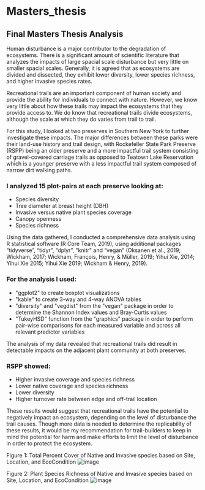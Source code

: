 # Masters_thesis
## Final Masters Thesis Analysis

Human disturbance is a major contributor to the degradation of ecosystems. There is a significant amount of scientific literature that analyzes the impacts of large spacial scale disturbance but very little on smaller spacial scales. Generally, it is agreed that as ecosystems are divided and dissected, they exhibit lower diversity, lower species richness, and higher invasive species rates. 

Recreational trails are an important component of human society and provide the ability for individuals to connect with nature. However, we know very little about how these trails may impact the ecosystems that they provide access to. We do know that recreational trails divide ecosystems, although the scale at which they do varies from trail to trail. 

For this study, I looked at two preserves in Southern New York to further investigate these impacts. The major differences between these parks were their land-use history and trail design, with Rockefeller State Park Preserve (RSPP) being an older preserve and a more impactful trail system consisting of gravel-covered carriage trails as opposed to Teatown Lake Reservation which is a younger preserve with a less impactful trail system composed of narrow dirt walking paths. 

 ### I analyzed 15 plot-pairs at each preserve looking at:
 
 * Species diversity
 * Tree diameter at breast height (DBH)
 * Invasive versus native plant species coverage
 * Canopy openness
 * Species richness
 
 Using the data gathered, I conducted a comprehensive data analysis using R statistical software (R Core Team, 2019), using additional packages “tidyverse”, “tidyr”, “dplyr”, "knitr" and “vegan” (Oksanen et al., 2019; Wickham, 2017; Wickham, François, Henry, & Müller, 2019; Yihui Xie, 2014; Yihui Xie 2015; Yihui Xie 2019; Wickham & Henry, 2019).
 
 ### For the analysis I used:
 
 * "ggplot2" to create boxplot visualizations
 * "kable" to create 3-way and 4-way ANOVA tables
 * "diversity" and "vegdist" from the "vegan" package in order to determine the Shannon Index values and Bray-Curtis values
 * "TukeyHSD" function from the "graphics" package in order to perform pair-wise comparisons for each measured variable and across all relevant predictor variables 
 
 The analysis of my data revealed that recreational trails did result in detectable impacts on the adjacent plant community at both preserves.
 
 ### RSPP showed:
 
 * Higher invasive coverage and species richness
 * Lower native coverage and species richness
 * Lower diversity
 * Higher turnover rate between edge and off-trail location
 
 These results would suggest that recreational trails have the potential to negatively impact an ecosystem, depending on the level of disturbance the trail causes. 
 Though more data is needed to determine the replicability of these results, it would be my recommendation for trail-builders to keep in mind the potential for harm and make efforts to limit the level of disturbance in order to protect the ecosystem.
 
Figure 1: Total Percent Cover of Native and Invasive species based on Site, Location, and EcoCondition
![image](https://user-images.githubusercontent.com/119142489/209214098-d6b24487-4b98-4471-8cab-770e1f8023a8.png)

Figure 2: Plant Species Richness of Native and Invasive species based on Site, Location, and EcoCondition
![image](https://user-images.githubusercontent.com/119142489/209214330-374943f5-005a-4345-b635-c46fde449243.png)
